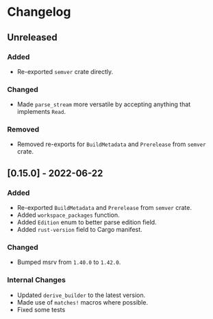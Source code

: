 # Changelog

## Unreleased

### Added

- Re-exported `semver` crate directly.

### Changed

- Made `parse_stream` more versatile by accepting anything that implements `Read`.

### Removed

- Removed re-exports for `BuildMetadata` and `Prerelease` from `semver` crate.

## [0.15.0] - 2022-06-22

### Added

- Re-exported `BuildMetadata` and `Prerelease` from `semver` crate.
- Added `workspace_packages` function.
- Added `Edition` enum to better parse edition field.
- Added `rust-version` field to Cargo manifest.

### Changed

- Bumped msrv from `1.40.0` to `1.42.0`.

### Internal Changes

- Updated `derive_builder` to the latest version.
- Made use of `matches!` macros where possible.
- Fixed some tests
